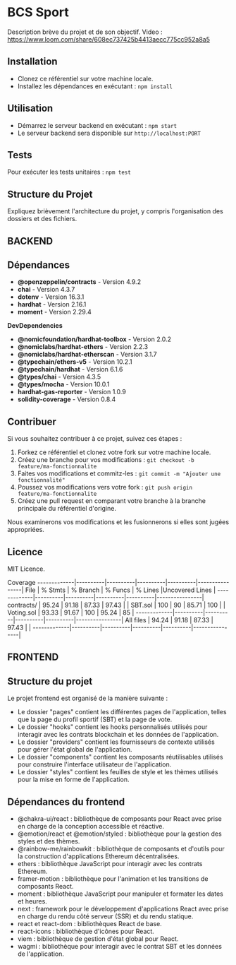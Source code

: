 # BCS Sport

Description brève du projet et de son objectif.
Video : https://www.loom.com/share/608ec737425b4413aecc775cc952a8a5

## Installation

- Clonez ce référentiel sur votre machine locale.
- Installez les dépendances en exécutant : `npm install`

## Utilisation

- Démarrez le serveur backend en exécutant : `npm start`
- Le serveur backend sera disponible sur `http://localhost:PORT`

## Tests

Pour exécuter les tests unitaires : `npm test`

## Structure du Projet

Expliquez brièvement l'architecture du projet, y compris l'organisation des dossiers et des fichiers.

## BACKEND

## Dépendances

- **@openzeppelin/contracts** - Version 4.9.2
- **chai** - Version 4.3.7
- **dotenv** - Version 16.3.1
- **hardhat** - Version 2.16.1
- **moment** - Version 2.29.4

**DevDependencies**

- **@nomicfoundation/hardhat-toolbox** - Version 2.0.2
- **@nomiclabs/hardhat-ethers** - Version 2.2.3
- **@nomiclabs/hardhat-etherscan** - Version 3.1.7
- **@typechain/ethers-v5** - Version 10.2.1
- **@typechain/hardhat** - Version 6.1.6
- **@types/chai** - Version 4.3.5
- **@types/mocha** - Version 10.0.1
- **hardhat-gas-reporter** - Version 1.0.9
- **solidity-coverage** - Version 0.8.4

## Contribuer

Si vous souhaitez contribuer à ce projet, suivez ces étapes :

1. Forkez ce référentiel et clonez votre fork sur votre machine locale.
2. Créez une branche pour vos modifications : `git checkout -b feature/ma-fonctionnalite`
3. Faites vos modifications et commitz-les : `git commit -m "Ajouter une fonctionnalité"`
4. Poussez vos modifications vers votre fork : `git push origin feature/ma-fonctionnalite`
5. Créez une pull request en comparant votre branche à la branche principale du référentiel d'origine.

Nous examinerons vos modifications et les fusionnerons si elles sont jugées appropriées.

## Licence

MIT Licence.

Coverage
-------------|----------|----------|----------|----------|----------------|
File         |  % Stmts | % Branch |  % Funcs |  % Lines |Uncovered Lines |
-------------|----------|----------|----------|----------|----------------|
 contracts/  |    95.24 |    91.18 |    87.33 |    97.43 |                |
  SBT.sol    |      100 |       90 |    85.71 |      100 |                |
  Voting.sol |    93.33 |    91.67 |      100 |    95.24 |             85 |
-------------|----------|----------|----------|----------|----------------|
All files    |    94.24 |    91.18 |    87.33 |    97.43 |                |
-------------|----------|----------|----------|----------|----------------|


## FRONTEND

## Structure du projet

Le projet frontend est organisé de la manière suivante :

- Le dossier "pages" contient les différentes pages de l'application, telles que la page du profil sportif (SBT) et la page de vote.
- Le dossier "hooks" contient les hooks personnalisés utilisés pour interagir avec les contrats blockchain et les données de l'application.
- Le dossier "providers" contient les fournisseurs de contexte utilisés pour gérer l'état global de l'application.
- Le dossier "components" contient les composants réutilisables utilisés pour construire l'interface utilisateur de l'application.
- Le dossier "styles" contient les feuilles de style et les thèmes utilisés pour la mise en forme de l'application.

## Dépendances du frontend

- @chakra-ui/react : bibliothèque de composants pour React avec prise en charge de la conception accessible et réactive.
- @emotion/react et @emotion/styled : bibliothèque pour la gestion des styles et des thèmes.
- @rainbow-me/rainbowkit : bibliothèque de composants et d'outils pour la construction d'applications Ethereum décentralisées.
- ethers : bibliothèque JavaScript pour interagir avec les contrats Ethereum.
- framer-motion : bibliothèque pour l'animation et les transitions de composants React.
- moment : bibliothèque JavaScript pour manipuler et formater les dates et heures.
- next : framework pour le développement d'applications React avec prise en charge du rendu côté serveur (SSR) et du rendu statique.
- react et react-dom : bibliothèques React de base.
- react-icons : bibliothèque d'icônes pour React.
- viem : bibliothèque de gestion d'état global pour React.
- wagmi : bibliothèque pour interagir avec le contrat SBT et les données de l'application.
